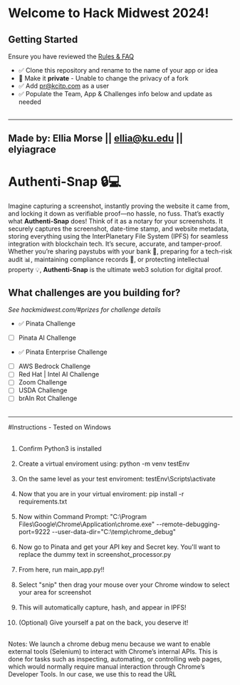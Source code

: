 # Welcome to Hack Midwest 2024!
## Getting Started
Ensure you have reviewed the [Rules & FAQ](https://hackmidwest.com/#faq)
- ✅  Clone this repository and rename to the name of your app or idea
- 🚫   Make it **private** - Unable to change the privacy of a fork
- ✅  Add pr@kcitp.com as a user
- ✅ Populate the Team, App & Challenges info below and update as needed
<br /><br />
---
**Made by**: Ellia Morse || ellia@ku.edu || elyiagrace  
---

# Authenti-Snap 🔒💻  
Imagine capturing a screenshot, instantly proving the website it came from, and locking it down as verifiable proof—no hassle, no fuss. That’s exactly what **Authenti-Snap** does! Think of it as a notary for your screenshots. It securely captures the screenshot, date-time stamp, and website metadata, storing everything using the InterPlanetary File System (IPFS) for seamless integration with blockchain tech. It’s secure, accurate, and tamper-proof. Whether you’re sharing paystubs with your bank 🏦, preparing for a tech-risk audit 📊, maintaining compliance records 📑, or protecting intellectual property 💡, **Authenti-Snap** is the ultimate web3 solution for digital proof.

## What challenges are you building for?
*See hackmidwest.com/#prizes for challenge details*
- ✅  Pinata Challenge
- [ ]  Pinata AI Challenge
- ✅  Pinata Enterprise Challenge
- [ ]  AWS Bedrock Challenge
- [ ]  Red Hat | Intel AI Challenge
- [ ]  Zoom Challenge
- [ ]  USDA Challenge
- [ ]  brAIn Rot Challenge
<br /><br />

---
#Instructions - Tested on Windows <br /><br />
1. Confirm Python3 is installed<br /><br />
2. Create a virtual enviroment using: python -m venv testEnv<br /><br />
3. On the same level as your test enviroment: testEnv\Scripts\activate<br /><br />
4. Now that you are in your virtual enviroment: pip install -r requirements.txt<br /><br />
5. Now within Command Prompt: "C:\Program Files\Google\Chrome\Application\chrome.exe" --remote-debugging-port=9222 --user-data-dir="C:\temp\chrome_debug"<br /><br />
6. Now go to Pinata and get your API key and Secret key. You'll want to replace the dummy text in screenshot_processor.py<br /><br />
7. From here, run main_app.py!!<br /><br />
8. Select "snip" then drag your mouse over your Chrome window to select your area for screenshot<br /><br />
9. This will automatically capture, hash, and appear in IPFS!<br /><br />
10. (Optional) Give yourself a pat on the back, you deserve it!
<br /><br />

Notes: 
We launch a chrome debug menu because we want to enable external tools (Selenium) to interact with Chrome’s internal APIs. This is done for tasks such as inspecting, automating, or controlling web pages, which would normally require manual interaction through Chrome’s Developer Tools. In our case, we use this to read the URL


